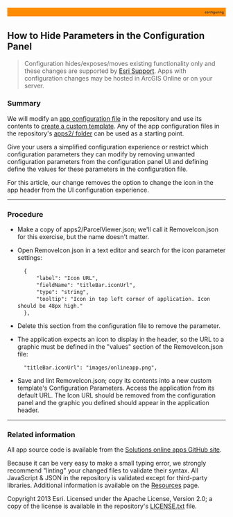 [StartWithSplash.json]: ../examples2/StartWithSplash.json

[app configuration file]: UnderstandingConfigurationFile.md
[create a custom template]: HowToCreateCustomTemplate.md
[apps2/ folder]: ../../apps2/
[Solutions online apps GitHub site]: https://github.com/Esri/local-government-online-apps
[doc/examples2/ folder]: ../examples2/
[nls/ folder]: ../../nls/
[Resources]: Resources.md
[Esri Support]: http://support.esri.com/
[LICENSE.txt]: ../../LICENSE.txt

![](images/configuring.png)

## How to Hide Parameters in the Configuration Panel

> Configuration hides/exposes/moves existing functionality only and these changes are supported by [Esri Support][].
> Apps with configuration changes may be hosted in ArcGIS Online or on your server.

### Summary

We will modify an [app configuration file][] in the repository and use its contents to [create a custom template][]. Any of the app configuration files in the repository's [apps2/ folder] can be used as a starting point.

Give your users a simplified configuration experience or  restrict which configuration parameters they can modify by removing unwanted configuration parameters from the configuration panel UI and defining define the values for these parameters in the configuration file.

For this article, our change removes the option to change the icon in the app header from the UI configuration experience.

----------
### Procedure

* Make a copy of apps2/ParcelViewer.json; we'll call it RemoveIcon.json for this exercise, but the name doesn't matter.

* Open RemoveIcon.json in a text editor and search for the icon parameter settings:

        {
            "label": "Icon URL",
            "fieldName": "titleBar.iconUrl",
            "type": "string",
            "tooltip": "Icon in top left corner of application. Icon should be 48px high."
        },

* Delete this section from the configuration file to remove the parameter.
* The application expects an icon to display in the header, so the URL to a graphic must be defined in the "values" section of the RemoveIcon.json file:

        "titleBar.iconUrl": "images/onlineapp.png",

* Save and lint RemoveIcon.json; copy its contents into a new custom template's Configuration Parameters. Access the application from its default URL. The Icon URL should be removed from the configuration panel and the graphic you defined should appear in the application header.

----------
### Related information

All app source code is available from the [Solutions online apps GitHub site][].

Because it can be very easy to make a small typing error, we strongly recommend "linting" your changed files to validate their syntax. All JavaScript & JSON in the repository is validated except for third-party libraries. Additional information is available on the [Resources][] page.

Copyright 2013 Esri. Licensed under the Apache License, Version 2.0; a copy of the license is available in the repository's [LICENSE.txt][] file.